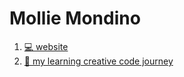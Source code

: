 # Mollie Mondino 
1. [💻 website](https://www.mondinomollie.com)
2. [🧐 my learning creative code journey](https://molliessss.github.io/molliem/)
